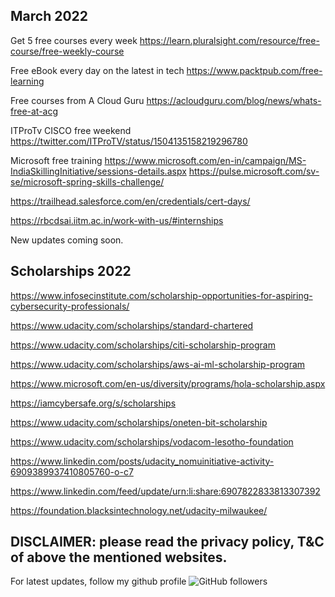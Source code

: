 March 2022
-------------------------------------
Get 5 free courses every week https://learn.pluralsight.com/resource/free-course/free-weekly-course

Free eBook every day on the latest in tech https://www.packtpub.com/free-learning

Free courses from A Cloud Guru https://acloudguru.com/blog/news/whats-free-at-acg

ITProTv CISCO free weekend https://twitter.com/ITProTV/status/1504135158219296780

Microsoft free training https://www.microsoft.com/en-in/campaign/MS-IndiaSkillingInitiative/sessions-details.aspx https://pulse.microsoft.com/sv-se/microsoft-spring-skills-challenge/

https://trailhead.salesforce.com/en/credentials/cert-days/

https://rbcdsai.iitm.ac.in/work-with-us/#internships


New updates coming soon.

Scholarships 2022
-----------------------------
https://www.infosecinstitute.com/scholarship-opportunities-for-aspiring-cybersecurity-professionals/

https://www.udacity.com/scholarships/standard-chartered

https://www.udacity.com/scholarships/citi-scholarship-program

https://www.udacity.com/scholarships/aws-ai-ml-scholarship-program

https://www.microsoft.com/en-us/diversity/programs/hola-scholarship.aspx

https://iamcybersafe.org/s/scholarships

https://www.udacity.com/scholarships/oneten-bit-scholarship

https://www.udacity.com/scholarships/vodacom-lesotho-foundation

https://www.linkedin.com/posts/udacity_nomuinitiative-activity-6909389937410805760-o-c7

https://www.linkedin.com/feed/update/urn:li:share:6907822833813307392

https://foundation.blacksintechnology.net/udacity-milwaukee/


DISCLAIMER: please read the privacy policy, T&C of above the mentioned websites.
--------------------------------------------------------------------------------------
For latest updates, follow my github profile <img alt="GitHub followers" src="https://img.shields.io/github/followers/josepraveen?style=social"> 



